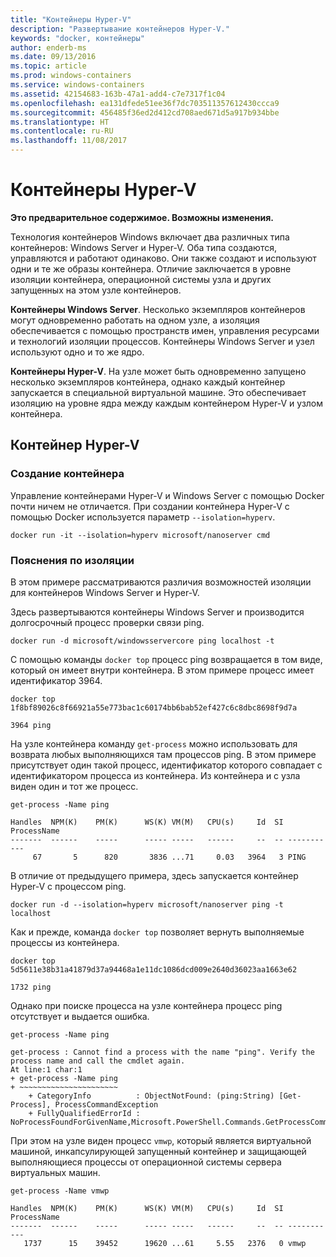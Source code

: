 ```yaml
---
title: "Контейнеры Hyper-V"
description: "Развертывание контейнеров Hyper-V."
keywords: "docker, контейнеры"
author: enderb-ms
ms.date: 09/13/2016
ms.topic: article
ms.prod: windows-containers
ms.service: windows-containers
ms.assetid: 42154683-163b-47a1-add4-c7e7317f1c04
ms.openlocfilehash: ea131dfede51ee36f7dc703511357612430ccca9
ms.sourcegitcommit: 456485f36ed2d412cd708aed671d5a917b934bbe
ms.translationtype: HT
ms.contentlocale: ru-RU
ms.lasthandoff: 11/08/2017
---
```

# <a name="hyper-v-containers"></a>Контейнеры Hyper-V

**Это предварительное содержимое. Возможны изменения.** 

Технология контейнеров Windows включает два различных типа контейнеров: Windows Server и Hyper-V. Оба типа создаются, управляются и работают одинаково. Они также создают и используют одни и те же образы контейнера. Отличие заключается в уровне изоляции контейнера, операционной системы узла и других запущенных на этом узле контейнеров.

**Контейнеры Windows Server**. Несколько экземпляров контейнеров могут одновременно работать на одном узле, а изоляция обеспечивается с помощью пространств имен, управления ресурсами и технологий изоляции процессов.  Контейнеры Windows Server и узел используют одно и то же ядро.

**Контейнеры Hyper-V**. На узле может быть одновременно запущено несколько экземпляров контейнера, однако каждый контейнер запускается в специальной виртуальной машине. Это обеспечивает изоляцию на уровне ядра между каждым контейнером Hyper-V и узлом контейнера.

## <a name="hyper-v-container"></a>Контейнер Hyper-V

### <a name="create-container"></a>Создание контейнера

Управление контейнерами Hyper-V и Windows Server с помощью Docker почти ничем не отличается. При создании контейнера Hyper-V с помощью Docker используется параметр `--isolation=hyperv`.

```
docker run -it --isolation=hyperv microsoft/nanoserver cmd
```

### <a name="isolation-explanation"></a>Пояснения по изоляции

В этом примере рассматриваются различия возможностей изоляции для контейнеров Windows Server и Hyper-V. 

Здесь развертываются контейнеры Windows Server и производится долгосрочный процесс проверки связи ping.

```
docker run -d microsoft/windowsservercore ping localhost -t
```

С помощью команды `docker top` процесс ping возвращается в том виде, который он имеет внутри контейнера. В этом примере процесс имеет идентификатор 3964.

```
docker top 1f8bf89026c8f66921a55e773bac1c60174bb6bab52ef427c6c8dbc8698f9d7a

3964 ping
```

На узле контейнера команду `get-process` можно использовать для возврата любых выполняющихся там процессов ping. В этом примере присутствует один такой процесс, идентификатор которого совпадает с идентификатором процесса из контейнера. Из контейнера и с узла виден один и тот же процесс.

```
get-process -Name ping

Handles  NPM(K)    PM(K)      WS(K) VM(M)   CPU(s)     Id  SI ProcessName
-------  ------    -----      ----- -----   ------     --  -- -----------
     67       5      820       3836 ...71     0.03   3964   3 PING
```

В отличие от предыдущего примера, здесь запускается контейнер Hyper-V с процессом ping. 

```
docker run -d --isolation=hyperv microsoft/nanoserver ping -t localhost
```

Как и прежде, команда `docker top` позволяет вернуть выполняемые процессы из контейнера.

```
docker top 5d5611e38b31a41879d37a94468a1e11dc1086dcd009e2640d36023aa1663e62

1732 ping
```

Однако при поиске процесса на узле контейнера процесс ping отсутствует и выдается ошибка.

```
get-process -Name ping

get-process : Cannot find a process with the name "ping". Verify the process name and call the cmdlet again.
At line:1 char:1
+ get-process -Name ping
+ ~~~~~~~~~~~~~~~~~~~~~~
    + CategoryInfo          : ObjectNotFound: (ping:String) [Get-Process], ProcessCommandException
    + FullyQualifiedErrorId : NoProcessFoundForGivenName,Microsoft.PowerShell.Commands.GetProcessCommand
```

При этом на узле виден процесс `vmwp`, который является виртуальной машиной, инкапсулирующей запущенный контейнер и защищающей выполняющиеся процессы от операционной системы сервера виртуальных машин.

```
get-process -Name vmwp

Handles  NPM(K)    PM(K)      WS(K) VM(M)   CPU(s)     Id  SI ProcessName
-------  ------    -----      ----- -----   ------     --  -- -----------
   1737      15    39452      19620 ...61     5.55   2376   0 vmwp
```
